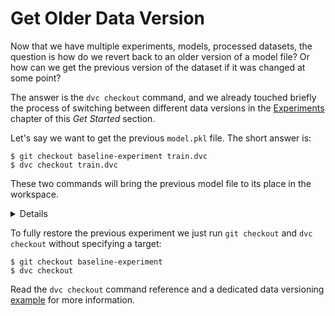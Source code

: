 # Get Older Data Version

Now that we have multiple experiments, models, processed datasets, the question
is how do we revert back to an older version of a model file? Or how can we get
the previous version of the dataset if it was changed at some point?

The answer is the `dvc checkout` command, and we already touched briefly the
process of switching between different data versions in the
[Experiments](/doc/tutorials/get-started/experiments) chapter of this _Get
Started_ section.

Let's say we want to get the previous `model.pkl` file. The short answer is:

```dvc
$ git checkout baseline-experiment train.dvc
$ dvc checkout train.dvc
```

These two commands will bring the previous model file to its place in the
<abbr>workspace</abbr>.

<details>

### Expand to learn about DVC internals

DVC uses special [DVC-files](/doc/user-guide/dvc-file-format) to track data
files, directories, end results. In this case, `train.dvc` among other things
describes the `model.pkl` file this way:

```yaml
outs:
md5: a66489653d1b6a8ba989799367b32c43
path: model.pkl
```

`a664...2c43` is the "address" of the file in the local or remote DVC storage.

It means that if we want to get to the previous version, we need to restore the
DVC-file first with the `git checkout` command. Only after that can DVC restore
the model file using the new "address" from the DVC-file.

</details>

To fully restore the previous experiment we just run `git checkout` and
`dvc checkout` without specifying a target:

```dvc
$ git checkout baseline-experiment
$ dvc checkout
```

Read the `dvc checkout` command reference and a dedicated data versioning
[example](/doc/tutorials/versioning) for more information.
